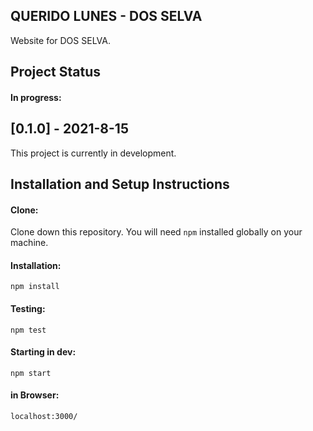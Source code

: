 ## QUERIDO LUNES - DOS SELVA

Website for DOS SELVA.

## Project Status

#### In progress:

## [0.1.0] - 2021-8-15

This project is currently in development.

## Installation and Setup Instructions

#### Clone:

Clone down this repository. You will need `npm` installed globally on your machine.

#### Installation:

`npm install`

#### Testing:

`npm test`

#### Starting in dev:

`npm start`

#### in Browser:

`localhost:3000/`